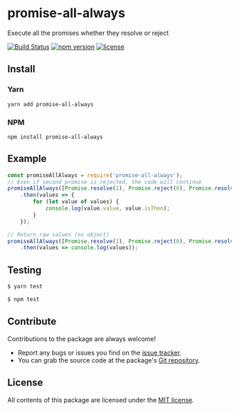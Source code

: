 # promise-all-always
Execute all the promises whether they resolve or reject

[![Build Status](https://travis-ci.org/OsoianMarcel//promise-all-always.svg?branch=master)](https://travis-ci.org/OsoianMarcel/promise-all-always)
[![npm version](https://img.shields.io/npm/v/react.svg?style=flat)](https://www.npmjs.com/package/promise-all-always)
[![license](https://img.shields.io/github/license/mashape/apistatus.svg)](https://github.com/OsoianMarcel/promise-all-always/blob/master/LICENSE)

## Install

### Yarn
```
yarn add promise-all-always
```

### NPM
```
npm install promise-all-always
```

## Example
```js
const promiseAllAlways = require('promise-all-always');
// Even if second promise is rejected, the code will continue
promiseAllAlways([Promise.resolve(1), Promise.reject(0), Promise.resolve('done')])
	.then(values => {
		for (let value of values) {
			console.log(value.value, value.isThen);
		}
	});

// Return raw values (no object)
promiseAllAlways([Promise.resolve(1), Promise.reject(0), Promise.resolve('done')], {rawResult: true})
	.then(values => console.log(values));
```

## Testing

```bash
$ yarn test
```

```bash
$ npm test
```

## Contribute

Contributions to the package are always welcome!

* Report any bugs or issues you find on the [issue tracker].
* You can grab the source code at the package's [Git repository].


## License

All contents of this package are licensed under the [MIT license].

[issue tracker]: https://github.com/OsoianMarcel/promise-all-always/issues
[Git repository]: https://github.com/OsoianMarcel/promise-all-always
[MIT license]: LICENSE
